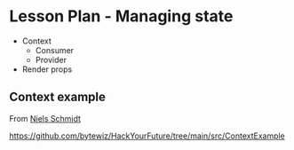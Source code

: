 # Lesson Plan - Managing state

- Context
  - Consumer
  - Provider
- Render props

## Context example

From [Niels Schmidt ](https://github.com/bytewiz)

https://github.com/bytewiz/HackYourFuture/tree/main/src/ContextExample


